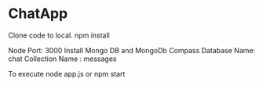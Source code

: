 # ChatApp
Clone code to local. npm install

Node Port: 3000 Install Mongo DB and MongoDb Compass Database Name: chat Collection Name : messages

To execute node app.js or npm start
